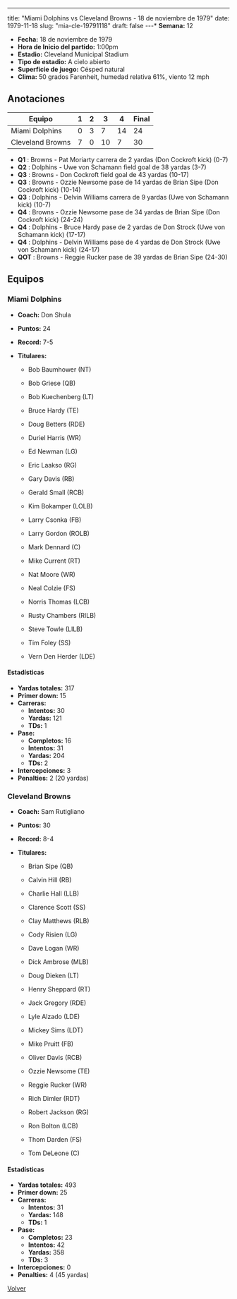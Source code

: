 ---
title: "Miami Dolphins vs Cleveland Browns - 18 de noviembre de 1979"
date: 1979-11-18
slug: "mia-cle-19791118"
draft: false
---* **Semana:** 12
* **Fecha:** 18 de noviembre de 1979
* **Hora de Inicio del partido:** 1:00pm
* **Estadio:** Cleveland Municipal Stadium
* **Tipo de estadio:** A cielo abierto
* **Superficie de juego:** Césped natural
* **Clima:** 50 grados Farenheit, humedad relativa 61%, viento 12 mph




## Anotaciones
| Equipo | 1 | 2 | 3 | 4 | Final |
|--------|---|---|---|---|-------|
| Miami Dolphins  | 0 | 3 | 7 | 14  | 24 |
| Cleveland Browns  | 7 | 0 | 10 | 7  | 30 |
* **Q1** : Browns - Pat Moriarty carrera de 2 yardas (Don Cockroft kick) (0-7)
* **Q2** : Dolphins - Uwe von Schamann field goal de 38 yardas (3-7)
* **Q3** : Browns - Don Cockroft field goal de 43 yardas (10-17)
* **Q3** : Browns - Ozzie Newsome pase de 14 yardas de Brian Sipe (Don Cockroft kick) (10-14)
* **Q3** : Dolphins - Delvin Williams carrera de 9 yardas (Uwe von Schamann kick) (10-7)
* **Q4** : Browns - Ozzie Newsome pase de 34 yardas de Brian Sipe (Don Cockroft kick) (24-24)
* **Q4** : Dolphins - Bruce Hardy pase de 2 yardas de Don Strock (Uwe von Schamann kick) (17-17)
* **Q4** : Dolphins - Delvin Williams pase de 4 yardas de Don Strock (Uwe von Schamann kick) (24-17)
* **QOT** : Browns - Reggie Rucker pase de 39 yardas de Brian Sipe (24-30)


## Equipos


### Miami Dolphins
* **Coach:** Don Shula
* **Puntos:** 24
* **Record:** 7-5
* **Titulares:** 

  * Bob Baumhower (NT) 

  * Bob Griese (QB) 

  * Bob Kuechenberg (LT) 

  * Bruce Hardy (TE) 

  * Doug Betters (RDE) 

  * Duriel Harris (WR) 

  * Ed Newman (LG) 

  * Eric Laakso (RG) 

  * Gary Davis (RB) 

  * Gerald Small (RCB) 

  * Kim Bokamper (LOLB) 

  * Larry Csonka (FB) 

  * Larry Gordon (ROLB) 

  * Mark Dennard (C) 

  * Mike Current (RT) 

  * Nat Moore (WR) 

  * Neal Colzie (FS) 

  * Norris Thomas (LCB) 

  * Rusty Chambers (RILB) 

  * Steve Towle (LILB) 

  * Tim Foley (SS) 

  * Vern Den Herder (LDE) 

#### Estadísticas
* **Yardas totales:** 317
* **Primer down:** 15
* **Carreras:**
  * **Intentos:** 30
  * **Yardas:** 121
  * **TDs:** 1
* **Pase:**
  * **Completos:** 16
  * **Intentos:** 31
  * **Yardas:** 204
  * **TDs:** 2
* **Intercepciones:** 3
* **Penalties:** 2 (20 yardas)

### Cleveland Browns
* **Coach:** Sam Rutigliano
* **Puntos:** 30
* **Record:** 8-4
* **Titulares:** 

  * Brian Sipe (QB) 

  * Calvin Hill (RB) 

  * Charlie Hall (LLB) 

  * Clarence Scott (SS) 

  * Clay Matthews (RLB) 

  * Cody Risien (LG) 

  * Dave Logan (WR) 

  * Dick Ambrose (MLB) 

  * Doug Dieken (LT) 

  * Henry Sheppard (RT) 

  * Jack Gregory (RDE) 

  * Lyle Alzado (LDE) 

  * Mickey Sims (LDT) 

  * Mike Pruitt (FB) 

  * Oliver Davis (RCB) 

  * Ozzie Newsome (TE) 

  * Reggie Rucker (WR) 

  * Rich Dimler (RDT) 

  * Robert Jackson (RG) 

  * Ron Bolton (LCB) 

  * Thom Darden (FS) 

  * Tom DeLeone (C) 

#### Estadísticas
* **Yardas totales:** 493
* **Primer down:** 25
* **Carreras:**
  * **Intentos:** 31
  * **Yardas:** 148
  * **TDs:** 1
* **Pase:**
  * **Completos:** 23
  * **Intentos:** 42
  * **Yardas:** 358
  * **TDs:** 3
* **Intercepciones:** 0
* **Penalties:** 4 (45 yardas)


[Volver](/historia/1979)
